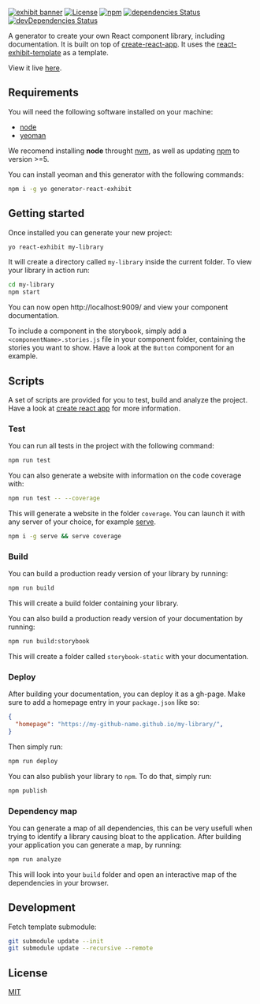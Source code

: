 [![exhibit banner](https://raw.githubusercontent.com/au-re/react-exhibit/gh-pages/static/media/exhibit_boilerplate.png)](https://github.com/au-re/generator-react-exhibit/)
[![License](https://img.shields.io/packagist/l/doctrine/orm.svg?style=flat-square)](https://github.com/au-re/generator-react-exhibit/blob/master/LICENSE)
[![npm](https://img.shields.io/npm/v/npm.svg?style=flat-square)](https://www.npmjs.com/package/generator-react-exhibit)
[![dependencies Status](https://david-dm.org/au-re/generator-react-exhibit/status.svg?style=flat-square)](https://david-dm.org/au-re/generator-react-exhibit)
[![devDependencies Status](https://david-dm.org/au-re/generator-react-exhibit/dev-status.svg?style=flat-square)](https://david-dm.org/au-re/generator-react-exhibit?type=dev)

A generator to create your own React component library, including
documentation. It is built on top of [create-react-app](https://github.com/facebookincubator/create-react-app).
It uses the [react-exhibit-template](https://github.com/au-re/react-exhibit-template) as a template.

View it live [here](https://au-re.github.io/react-exhibit-template/).

## Requirements

You will need the following software installed on your machine:

- [node](https://nodejs.org/en/)
- [yeoman](http://yeoman.io/)

We recomend installing **node** throught [nvm](https://github.com/creationix/nvm), as well as
updating [npm](https://www.npmjs.com/) to version >=5.

You can install yeoman and this generator with the following commands:
```sh
npm i -g yo generator-react-exhibit
```

## Getting started

Once installed you can generate your new project:

```sh
yo react-exhibit my-library
```

It will create a directory called `my-library` inside the current folder.
To view your library in action run:

```sh
cd my-library
npm start
```

You can now open http://localhost:9009/ and view your component documentation.

To include a component in the storybook, simply add a `<componentName>.stories.js` file in your
component folder, containing the stories you want to show. Have a look at the `Button` component for
an example.

## Scripts

A set of scripts are provided for you to test, build and analyze the project. Have a look at [create react app](https://github.com/facebook/create-react-app) for more information.

### Test

You can run all tests in the project with the following command:

```sh
npm run test
```

You can also generate a website with information on the code coverage with:

```sh
npm run test -- --coverage
```

This will generate a website in the folder `coverage`. You can launch it with any server of your
choice, for example [serve](https://www.npmjs.com/package/serve).

```sh
npm i -g serve && serve coverage
```

### Build

You can build a production ready version of your library by running:

```sh
npm run build
```

This will create a build folder containing your library.

You can also build a production ready version of your documentation by running:

```sh
npm run build:storybook
```

This will create a folder called `storybook-static` with your documentation.

### Deploy

After building your documentation, you can deploy it as a gh-page.
Make sure to add a homepage entry in your `package.json` like so:

```json
{
  "homepage": "https://my-github-name.github.io/my-library/",
}
```

Then simply run:
```sh
npm run deploy
```

You can also publish your library to `npm`. To do that, simply run:

```sh
npm publish
```

### Dependency map

You can generate a map of all dependencies, this can be very usefull when trying to identify a
library causing bloat to the application. After building your application you can generate a map,
by running:

```sh
npm run analyze
```

This will look into your `build` folder and open an interactive map of the dependencies in your
browser.

## Development

Fetch template submodule:

```sh
git submodule update --init
git submodule update --recursive --remote
```

## License

[MIT](https://github.com/au-re/fresh-start/blob/master/LICENSE)
